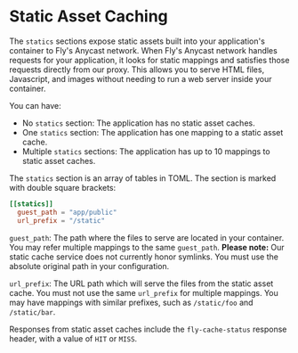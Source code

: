 # Static Asset Caching

The `statics` sections expose static assets built into your application's container to Fly's Anycast network. When Fly's Anycast network handles requests for your application, it looks for static mappings and satisfies those requests directly from our proxy. This allows you to serve HTML files, Javascript, and images without needing to run a web server inside your container. 

You can have:
* No `statics` section: The application has no static asset caches.
* One `statics` section: The application has one mapping to a static asset cache.
* Multiple `statics` sections:  The application has up to 10 mappings to static asset caches.

The ``statics`` section is an array of tables in TOML. The section is marked with double square brackets:

```toml
[[statics]]
  guest_path = "app/public"
  url_prefix = "/static"
```

`guest_path`: The path where the files to serve are located in your container. You may refer multiple mappings to the same `guest_path`. **Please note:** Our static cache service does not currently honor symlinks. You must use the absolute original path in your configuration.

`url_prefix`: The URL path which will serve the files from the static asset cache. You must not use the same `url_prefix` for multiple mappings. You may have mappings with similar prefixes, such as `/static/foo` and `/static/bar`.

Responses from static asset caches include the `fly-cache-status` response header, with a value of `HIT` or `MISS`.